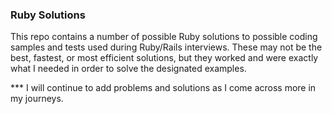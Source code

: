 ### Ruby Solutions

This repo contains a number of possible Ruby solutions to possible coding samples and tests used during Ruby/Rails interviews.
These may not be the best, fastest, or most efficient solutions, but they worked and were exactly what I needed in order to solve the designated examples.


*** I will continue to add problems and solutions as I come across more in my journeys.